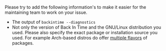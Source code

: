 Please try to add the following information's to make it easier for the maintaining team to work on your issue.

- The output of `backintime --diagnostics`
- Not only the version of Back In Time and the GNU/Linux distribution you
  used. Please also specify the exact package or installation source you used. For example Arch-based distros do offer [multiple flavors](https://aur.archlinux.org/packages?K=backintime) of packages.

